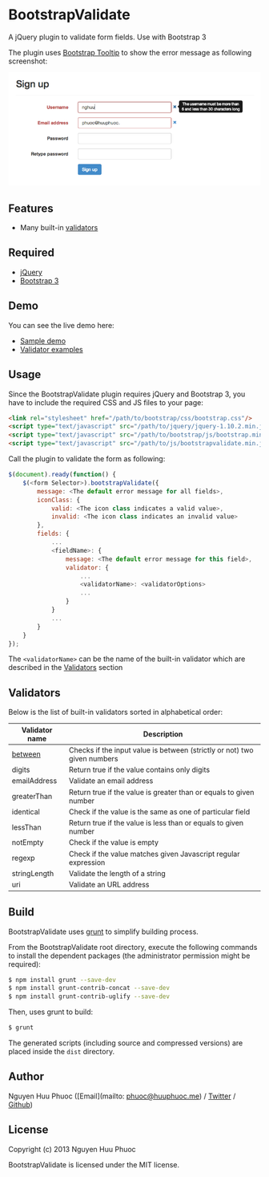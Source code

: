 # BootstrapValidate

A jQuery plugin to validate form fields. Use with Bootstrap 3

The plugin uses [Bootstrap Tooltip](http://getbootstrap.com/javascript/#tooltips) to show the error message as following screenshot:

![Bootstrap Validate screenshot](img/screenshot.png)

## Features

* Many built-in [validators](#validators)

## Required

* [jQuery](http://jquery.com/)
* [Bootstrap 3](http://getbootstrap.com/)

## Demo

You can see the live demo here:

* [Sample demo](https://rawgithub.com/nghuuphuoc/bootstrapvalidate/master/demo/index.html)
* [Validator examples](https://rawgithub.com/nghuuphuoc/bootstrapvalidate/master/demo/validators.html)

## Usage

Since the BootstrapValidate plugin requires jQuery and Bootstrap 3, you have to include the required CSS and JS files to your page:

```html
<link rel="stylesheet" href="/path/to/bootstrap/css/bootstrap.css"/>
<script type="text/javascript" src="/path/to/jquery/jquery-1.10.2.min.js"></script>
<script type="text/javascript" src="/path/to/bootstrap/js/bootstrap.min.js"></script>
<script type="text/javascript" src="/path/to/js/bootstrapvalidate.min.js"></script>
```

Call the plugin to validate the form as following:

```javascript
$(document).ready(function() {
    $(<form Selector>).bootstrapValidate({
        message: <The default error message for all fields>,
        iconClass: {
            valid: <The icon class indicates a valid value>,
            invalid: <The icon class indicates an invalid value>
        },
        fields: {
            ...
            <fieldName>: {
                message: <The default error message for this field>,
                validator: {
                    ...
                    <validatorName>: <validatorOptions>
                    ...
                }
            }
            ...
        }
    }
});
```

The ```<validatorName>``` can be the name of the built-in validator which are described in the [Validators](#validators) section

## Validators

Below is the list of built-in validators sorted in alphabetical order:

Validator name                            | Description
------------------------------------------|------------
[between](docs/between)                   | Checks if the input value is between (strictly or not) two given numbers
digits                                    | Return true if the value contains only digits
emailAddress                              | Validate an email address
greaterThan                               | Return true if the value is greater than or equals to given number
identical                                 | Check if the value is the same as one of particular field
lessThan                                  | Return true if the value is less than or equals to given number
notEmpty                                  | Check if the value is empty
regexp                                    | Check if the value matches given Javascript regular expression
stringLength                              | Validate the length of a string
uri                                       | Validate an URL address

## Build

BootstrapValidate uses [grunt](http://gruntjs.com) to simplify building process.

From the BootstrapValidate root directory, execute the following commands to install the dependent packages (the administrator permission might be required):

```bash
$ npm install grunt --save-dev
$ npm install grunt-contrib-concat --save-dev
$ npm install grunt-contrib-uglify --save-dev
```

Then, uses grunt to build:

```bash
$ grunt
```

The generated scripts (including source and compressed versions) are placed inside the ```dist``` directory.

## Author

Nguyen Huu Phuoc ([Email](mailto: phuoc@huuphuoc.me) / [Twitter](http://twitter.com/nghuuphuoc) / [Github](http://github.com/nghuuphuoc))

## License

Copyright (c) 2013 Nguyen Huu Phuoc

BootstrapValidate is licensed under the MIT license.